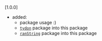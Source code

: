 [1.0.0]
  - added:
    - package usage :)
    - [`tydon`](https://www.npmjs.com/package/tydon) package into this package
    - [`ranString`](www.npmjs.com/package/ran-string) package into this package
